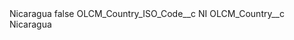 <?xml version="1.0" encoding="UTF-8"?>
<CustomMetadata xmlns="http://soap.sforce.com/2006/04/metadata" xmlns:xsi="http://www.w3.org/2001/XMLSchema-instance" xmlns:xsd="http://www.w3.org/2001/XMLSchema">
    <label>Nicaragua</label>
    <protected>false</protected>
    <values>
        <field>OLCM_Country_ISO_Code__c</field>
        <value xsi:type="xsd:string">NI</value>
    </values>
    <values>
        <field>OLCM_Country__c</field>
        <value xsi:type="xsd:string">Nicaragua</value>
    </values>
</CustomMetadata>

